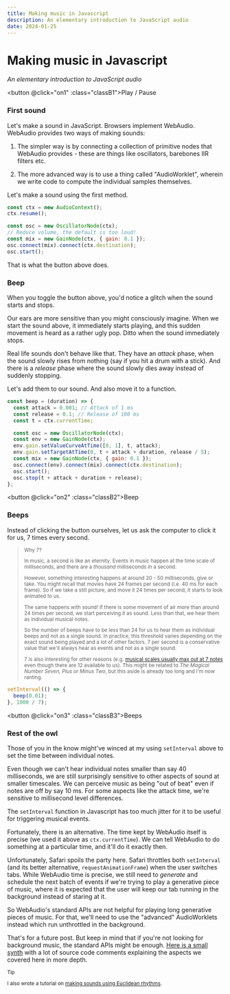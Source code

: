 ```yaml
---
title: Making music in Javascript
description: An elementary introduction to JavaScript audio
date: 2024-01-25
---
```


<script setup>
import { ref, computed, useCssModule, onMounted, onUnmounted } from "vue";
import { toggleFirstTone, beep } from "./js/javascript-audio.ts";

const { demo, playing } = useCssModule();

const toggleBeeps = (id) =>
  id ? (clearInterval(id), undefined) : setInterval(() => beep(0.01), 1000 / 7);

const osc1 = ref();
const on1 = () => (osc1.value = toggleFirstTone(osc1.value));
const classB1 = computed(() => [demo, osc1.value && playing]);

const osc2 = ref();
const on2 = () => {
  osc2.value = beep(0.2);
  osc2.value.onended = () => (osc2.value = undefined);
};
const classB2 = computed(() => [demo, osc2.value && playing]);

const intervalId = ref();
const on3 = () => (intervalId.value = toggleBeeps(intervalId.value));
const classB3 = computed(() => [demo, intervalId.value && playing]);

onUnmounted(() => {
  osc1.value && toggleFirstTone(osc1.value);
  intervalId.value && toggleBeeps(intervalId.value);
});
</script>

<style module>
button.demo {
  padding-inline: 8px;
  padding-block: 2px;
  min-width: 5rem;
  border: 1px solid gray;
  border-radius: 3px;
}

button.playing {
  border-color: tomato;
}
</style>

# Making music in Javascript

_An elementary introduction to JavaScript audio_

<button @click="on1" :class="classB1">Play / Pause</button>

### First sound

Let's make a sound in JavaScript. Browsers implement WebAudio. WebAudio provides
two ways of making sounds:

1. The simpler way is by connecting a collection of primitive nodes that
   WebAudio provides - these are things like oscillators, barebones IIR filters
   etc.

2. The more advanced way is to use a thing called "AudioWorklet", wherein we
   write code to compute the individual samples themselves.

Let's make a sound using the first method.

```js
const ctx = new AudioContext();
ctx.resume();

const osc = new OscillatorNode(ctx);
// Reduce volume, the default is too loud!
const mix = new GainNode(ctx, { gain: 0.1 });
osc.connect(mix).connect(ctx.destination);
osc.start();
```

That is what the button above does.

### Beep

When you toggle the button above, you'd notice a glitch when the sound starts
and stops.

Our ears are more sensitive than you might consciously imagine. When we start
the sound above, it immediately starts playing, and this sudden movement is
heard as a rather ugly pop. Ditto when the sound immediately stops.

Real life sounds don't behave like that. They have an _attack_ phase, when the
sound slowly rises from nothing (say if you hit a drum with a stick). And there
is a _release_ phase where the sound slowly dies away instead of suddenly
stopping.

Let's add them to our sound. And also move it to a function.

```js
const beep = (duration) => {
  const attack = 0.001; // Attack of 1 ms
  const release = 0.1; // Release of 100 ms
  const t = ctx.currentTime;

  const osc = new OscillatorNode(ctx);
  const env = new GainNode(ctx);
  env.gain.setValueCurveAtTime([0, 1], t, attack);
  env.gain.setTargetAtTime(0, t + attack + duration, release / 5);
  const mix = new GainNode(ctx, { gain: 0.1 });
  osc.connect(env).connect(mix).connect(ctx.destination);
  osc.start();
  osc.stop(t + attack + duration + release);
};
```

<button @click="on2" :class="classB2">Beep</button>

### Beeps

Instead of clicking the button ourselves, let us ask the computer to click it
for us, 7 times every second.

<blockquote>
<small>

Why 7?

In music, a second is like an eternity. Events in music happen at the time scale
of milliseconds, and there are a _thousand_ milliseconds in a second.

However, something interesting happens at around 20 - 50 milliseconds, give or
take. You might recall that movies have 24 frames per second (i.e. 40 ms for
each frame). So if we take a still picture, and move it 24 times per second, it
starts to look animated to us.

The same happens with sound! If there is some movement of air more than around
24 times per second, we start perceiving it as sound. Less than that, we hear
them as individual musical notes.

So the number of beeps have to be less than 24 for us to hear them as individual
beeps and not as a single sound. In practice, this threshold varies depending on
the exact sound being played and a lot of other factors. 7 per second is a
conservative value that we'll always hear as events and not as a single sound.

7 is also interesting for other reasons (e.g.
[musical scales usually max out at 7 notes](https://mrmr.io/raag) even though
there are 12 available to us). This might be related to <i>The Magical Number
Seven, Plus or Minus Two</i>, but this aside is already too long and I'm now
ranting.

</small>
</blockquote>

```js
setInterval(() => {
  beep(0.01);
}, 1000 / 7);
```

<button @click="on3" :class="classB3">Beeps</button>

### Rest of the owl

Those of you in the know might've winced at my using `setInterval` above to set
the time between individual notes.

Even though we can't hear individual notes smaller than say 40 milliseconds, we
are still surprisingly sensitive to other aspects of sound at smaller
timescales. We can perceive music as being "out of beat" even if notes are off
by say 10 ms. For some aspects like the attack time, we're sensitive to
millisecond level differences.

The `setInterval` function in Javascript has too much jitter for it to be useful
for triggering musical events.

Fortunately, there is an alternative. The time kept by WebAudio itself is
precise (we used it above as `ctx.currentTime`). We can tell WebAudio to do
something at a particular time, and it'll do it exactly then.

Unfortunately, Safari spoils the party here. Safari throttles both `setInterval`
(and its better alternative, `requestAnimationFrame`) when the user switches
tabs. While WebAudio time is precise, we still need to _generate_ and schedule
the next batch of events if we're trying to play a generative piece of music,
where it is expected that the user will keep our tab running in the background
instead of staring at it.

So WebAudio's standard APIs are not helpful for playing long generative pieces
of music. For that, we'll need to use the "advanced" AudioWorklets instead which
run unthrottled in the background.

That's for a future post. But keep in mind that if you're not looking for
background music, the standard APIs might be enough. [Here is a small
synth](https://github.com/mnvr/mrmr.io/blob/main/raag/synth.ts) with a lot of
source code comments explaining the aspects we covered here in more depth.

<small>

> [!TIP]
>
> I also wrote a tutorial on
> [making sounds using Euclidean rhythms](/euclidean-rhythms).

</small>

